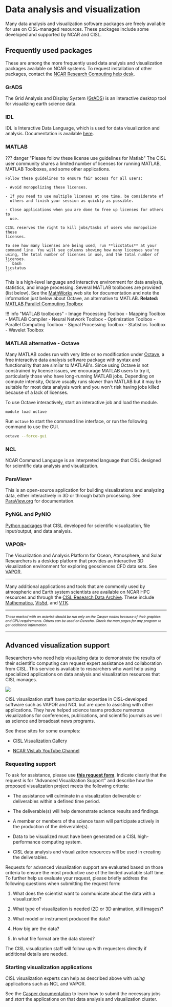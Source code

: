 # Data analysis and visualization

Many data analysis and visualization software packages are freely
available for use on CISL-managed resources. These packages include some
developed and supported by NCAR and CISL.

## Frequently used packages

These are among the more frequently used data analysis and visualization
packages available on NCAR systems. To request installation of other
packages, contact the [NCAR Research Computing help desk](https://rchelp.ucar.edu/).

### **GrADS**
The Grid Analysis and Display System
([GrADS](http://cola.gmu.edu/grads/)) is an interactive desktop tool
for visualizing earth science data.

### **IDL**
IDL is Interactive Data Language, which is used for data
visualization and analysis. Documentation is
available [here](https://www.harrisgeospatial.com/Software-Technology/IDL).

### **MATLAB**
??? danger "Please follow these license use guidelines for Matlab"
    The CISL user community shares a limited number of licenses for
    running MATLAB, MATLAB Toolboxes, and some other applications.

    Follow these guidelines to ensure fair access for all users:

    - Avoid monopolizing these licenses.

    - If you need to use multiple licenses at one time, be considerate of
      others and finish your session as quickly as possible.

    - Close applications when you are done to free up licenses for others to
      use.

    CISL reserves the right to kill jobs/tasks of users who monopolize these
    licenses.

    To see how many licenses are being used, run **licstatus** at your
    command line. You will see columns showing how many licenses you're
    using, the total number of licenses in use, and the total number of
    licenses.
    ```bash
    licstatus
    ```

This is a high-level language and interactive environment
for data analysis, statistics, and image processing. Several MATLAB
toolboxes are provided (list below). See
the [MathWorks](https://www.mathworks.com/products/matlab/) web site
for documentation and note the information just below about Octave, an
alternative to MATLAB. **Related:** [MATLAB Parallel Computing Toolbox](./matlab-parallel-computing-toolbox.md)

!!! info "MATLAB toolboxes"
    - Image Processing Toolbox
    - Mapping Toolbox
    - MATLAB Compiler
    - Neural Network Toolbox
    - Optimization Toolbox
    - Parallel Computing Toolbox
    - Signal Processing Toolbox
    - Statistics Toolbox
    - Wavelet Toolbox

### **MATLAB alternative - Octave**
Many MATLAB codes run with very little or no modification
under [Octave](https://www.gnu.org/software/octave/), a free
interactive data analysis software package with syntax and
functionality that are similar to MATLAB's. Since using Octave is not
constrained by license issues, we encourage MATLAB users to try it,
particularly those who have long-running MATLAB jobs. Depending on
compute intensity, Octave usually runs slower than MATLAB but it may
be suitable for most data analysis work and you won't risk having jobs
killed because of a lack of licenses.

To use Octave interactively, start an interactive job and load the
module.
```pre
module load octave
```
Run `octave` to start the command line interface, or run the
following command to use the GUI.
```bash
octave --force-gui
```

### **NCL**
NCAR Command Language is an interpreted language that CISL
designed for scientific data analysis and visualization.

### **ParaView**`*`
This is an open-source application for building
visualizations and analyzing data, either interactively in 3D or
through batch processing.
See [ParaView.org](http://www.paraview.org/) for documentation.


### **PyNGL and PyNIO**
[Python packages](http://www.pyngl.ucar.edu/) that CISL developed for
scientific visualization, file input/output, and data analysis.

### **VAPOR**`*`
The Visualization and Analysis Platform for Ocean,
Atmosphere, and Solar Researchers is a desktop platform that provides
an interactive 3D visualization environment for exploring geosciences
CFD data sets. See [VAPOR](https://www.vapor.ucar.edu/).

---

Many additional applications and tools that are commonly used by
atmospheric and Earth system scientists are available on NCAR HPC
resources and through the [CISL Research Data Archive](https://rda.ucar.edu/). These
include [Mathematica](http://www.wolfram.com/mathematica/), [Vis5d](http://vis5d.sourceforge.net/),
and [VTK](https://vtk.org/).

---
<p style="font-size:0.75em; "><em>Those marked with an asterisk should be run only on the Casper nodes
because of their graphics and GPU requirements. Others can be used on
Derecho. Check the man pages for any program to get additional
information.
</em></p>


---

## Advanced visualization support

Researchers who need help visualizing data to demonstrate the results of
their scientific computing can request expert assistance and
collaboration from CISL. This service is available to researchers who
want help using specialized applications on data analysis and
visualization resources that CISL manages.

![](media/image1.png)

CISL visualization staff have particular expertise in CISL-developed
software such as VAPOR and NCL but are open to assisting with other
applications. They have helped science teams produce numerous
visualizations for conferences, publications, and scientific journals as
well as science and broadcast news programs.

See these sites for some examples:

- [CISL Visualization Gallery](https://visgallery.ucar.edu/)

- [NCAR VisLab YouTube Channel](https://www.youtube.com/user/ucarvets/videos)


### Requesting support

To ask for assistance, please use [**this request form**](https://docs.google.com/forms/d/e/1FAIpQLSdPDRkiPkEmaTVyEgE9MAPBqjj0jBiZiM4eP2FDV-p_fKJRkQ/viewform).
Indicate clearly that the request is for "Advanced Visualization
Support" and describe how the proposed visualization project meets the
following criteria:

- The assistance will culminate in a visualization deliverable or
  deliverables within a defined time period.

- The deliverable(s) will help demonstrate science results and findings.

- A member or members of the science team will participate actively in
  the production of the deliverable(s).

- Data to be visualized must have been generated on a CISL
  high-performance computing system.

- CISL data analysis and visualization resources will be used in
  creating the deliverables.

Requests for advanced visualization support are evaluated based on those
criteria to ensure the most productive use of the limited available
staff time. To further help us evaluate your request, please briefly
address the following questions when submitting the request form:

1.  What does the scientist want to communicate about the data with a
    visualization?

2.  What type of visualization is needed (2D or 3D animation, still
    images)?

3.  What model or instrument produced the data?

4.  How big are the data?

5.  In what file format are the data stored?

The CISL visualization staff will follow up with requesters directly if
additional details are needed.

### Starting visualization applications

CISL visualization experts can help as described above
with *using* applications such as NCL and VAPOR.

See the [Casper documentation](../../compute-systems/casper/remote-desktops/) to
learn how to submit the necessary jobs and *start* the applications on
that data analysis and visualization cluster.
